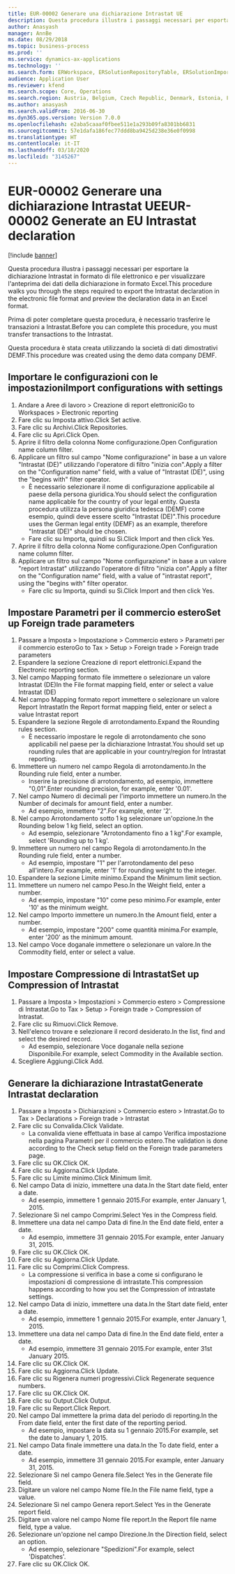 ```yaml
---
title: EUR-00002 Generare una dichiarazione Intrastat UE
description: Questa procedura illustra i passaggi necessari per esportare la dichiarazione Intrastat in formato di file elettronico e per visualizzare l'anteprima dei dati della dichiarazione in formato Excel.
author: Anasyash
manager: AnnBe
ms.date: 08/29/2018
ms.topic: business-process
ms.prod: ''
ms.service: dynamics-ax-applications
ms.technology: ''
ms.search.form: ERWorkspace, ERSolutionRepositoryTable, ERSolutionImport, IntrastatParameters, IntrastatCommodityLookup, IntrastatCompressParameters, Intrastat, SysQueryForm
audience: Application User
ms.reviewer: kfend
ms.search.scope: Core, Operations
ms.search.region: Austria, Belgium, Czech Republic, Denmark, Estonia, Finland, France, Germany, Hungary, Ireland, Italy, Latvia, Lithuania, Netherlands, Poland, Spain, Sweden, United Kingdom
ms.author: anasyash
ms.search.validFrom: 2016-06-30
ms.dyn365.ops.version: Version 7.0.0
ms.openlocfilehash: e2aba5caaaf0fbee511e1a293b09fa8301bb6831
ms.sourcegitcommit: 57e1dafa186fec77ddd8ba9425d238e36e0f0998
ms.translationtype: HT
ms.contentlocale: it-IT
ms.lasthandoff: 03/18/2020
ms.locfileid: "3145267"
---
```

# <a name="eur-00002-generate-an-eu-intrastat-declaration"></a><span data-ttu-id="ea1c9-103">EUR-00002 Generare una dichiarazione Intrastat UE</span><span class="sxs-lookup"><span data-stu-id="ea1c9-103">EUR-00002 Generate an EU Intrastat declaration</span></span>

[!include [banner](../../includes/banner.md)]

<span data-ttu-id="ea1c9-104">Questa procedura illustra i passaggi necessari per esportare la dichiarazione Intrastat in formato di file elettronico e per visualizzare l'anteprima dei dati della dichiarazione in formato Excel.</span><span class="sxs-lookup"><span data-stu-id="ea1c9-104">This procedure walks you through the steps required to export the Intrastat declaration in the electronic file format and preview the declaration data in an Excel format.</span></span> 

<span data-ttu-id="ea1c9-105">Prima di poter completare questa procedura, è necessario trasferire le transazioni a Intrastat.</span><span class="sxs-lookup"><span data-stu-id="ea1c9-105">Before you can complete this procedure, you must transfer transactions to the Intrastat.</span></span> 

<span data-ttu-id="ea1c9-106">Questa procedura è stata creata utilizzando la società di dati dimostrativi DEMF.</span><span class="sxs-lookup"><span data-stu-id="ea1c9-106">This procedure was created using the demo data company DEMF.</span></span>


## <a name="import-configurations-with-settings"></a><span data-ttu-id="ea1c9-107">Importare le configurazioni con le impostazioni</span><span class="sxs-lookup"><span data-stu-id="ea1c9-107">Import configurations with settings</span></span>
1. <span data-ttu-id="ea1c9-108">Andare a Aree di lavoro > Creazione di report elettronici</span><span class="sxs-lookup"><span data-stu-id="ea1c9-108">Go to Workspaces > Electronic reporting</span></span>
2. <span data-ttu-id="ea1c9-109">Fare clic su Imposta attivo.</span><span class="sxs-lookup"><span data-stu-id="ea1c9-109">Click Set active.</span></span>
3. <span data-ttu-id="ea1c9-110">Fare clic su Archivi.</span><span class="sxs-lookup"><span data-stu-id="ea1c9-110">Click Repositories.</span></span>
4. <span data-ttu-id="ea1c9-111">Fare clic su Apri.</span><span class="sxs-lookup"><span data-stu-id="ea1c9-111">Click Open.</span></span>
5. <span data-ttu-id="ea1c9-112">Aprire il filtro della colonna Nome configurazione.</span><span class="sxs-lookup"><span data-stu-id="ea1c9-112">Open Configuration name column filter.</span></span>
6. <span data-ttu-id="ea1c9-113">Applicare un filtro sul campo "Nome configurazione" in base a un valore "Intrastat (DE)" utilizzando l'operatore di filtro "inizia con".</span><span class="sxs-lookup"><span data-stu-id="ea1c9-113">Apply a filter on the "Configuration name" field, with a value of "Intrastat (DE)", using the "begins with" filter operator.</span></span>
    * <span data-ttu-id="ea1c9-114">È necessario selezionare il nome di configurazione applicabile al paese della persona giuridica.</span><span class="sxs-lookup"><span data-stu-id="ea1c9-114">You should select the configuration name applicable for the country of your legal entity.</span></span> <span data-ttu-id="ea1c9-115">Questa procedura utilizza la persona giuridica tedesca (DEMF) come esempio, quindi deve essere scelto "Intrastat (DE)".</span><span class="sxs-lookup"><span data-stu-id="ea1c9-115">This procedure uses the German legal entity (DEMF) as an example, therefore "Intrastat (DE)" should be chosen.</span></span>  
    * <span data-ttu-id="ea1c9-116">Fare clic su Importa, quindi su Sì.</span><span class="sxs-lookup"><span data-stu-id="ea1c9-116">Click Import and then click Yes.</span></span>  
7. <span data-ttu-id="ea1c9-117">Aprire il filtro della colonna Nome configurazione.</span><span class="sxs-lookup"><span data-stu-id="ea1c9-117">Open Configuration name column filter.</span></span>
8. <span data-ttu-id="ea1c9-118">Applicare un filtro sul campo "Nome configurazione" in base a un valore "report Intrastat" utilizzando l'operatore di filtro "inizia con".</span><span class="sxs-lookup"><span data-stu-id="ea1c9-118">Apply a filter on the "Configuration name" field, with a value of "intrastat report", using the "begins with" filter operator.</span></span>
    * <span data-ttu-id="ea1c9-119">Fare clic su Importa, quindi su Sì.</span><span class="sxs-lookup"><span data-stu-id="ea1c9-119">Click Import and then click Yes.</span></span>  

## <a name="set-up-foreign-trade-parameters"></a><span data-ttu-id="ea1c9-120">Impostare Parametri per il commercio estero</span><span class="sxs-lookup"><span data-stu-id="ea1c9-120">Set up Foreign trade parameters</span></span>
1. <span data-ttu-id="ea1c9-121">Passare a Imposta > Impostazione > Commercio estero > Parametri per il commercio estero</span><span class="sxs-lookup"><span data-stu-id="ea1c9-121">Go to Tax > Setup > Foreign trade > Foreign trade parameters</span></span>
2. <span data-ttu-id="ea1c9-122">Espandere la sezione Creazione di report elettronici.</span><span class="sxs-lookup"><span data-stu-id="ea1c9-122">Expand the Electronic reporting section.</span></span>
3. <span data-ttu-id="ea1c9-123">Nel campo Mapping formato file immettere o selezionare un valore Intrastat (DE)</span><span class="sxs-lookup"><span data-stu-id="ea1c9-123">In the File format mapping field, enter or select a value Intrastat (DE)</span></span>
4. <span data-ttu-id="ea1c9-124">Nel campo Mapping formato report immettere o selezionare un valore Report Intrastat</span><span class="sxs-lookup"><span data-stu-id="ea1c9-124">In the Report format mapping field, enter or select a value Intrastat report</span></span>
5. <span data-ttu-id="ea1c9-125">Espandere la sezione Regole di arrotondamento.</span><span class="sxs-lookup"><span data-stu-id="ea1c9-125">Expand the Rounding rules section.</span></span>
    * <span data-ttu-id="ea1c9-126">È necessario impostare le regole di arrotondamento che sono applicabili nel paese per la dichiarazione Intrastat.</span><span class="sxs-lookup"><span data-stu-id="ea1c9-126">You should set up rounding rules that are applicable in your country/region for Intrastat reporting.</span></span>  
6. <span data-ttu-id="ea1c9-127">Immettere un numero nel campo Regola di arrotondamento.</span><span class="sxs-lookup"><span data-stu-id="ea1c9-127">In the Rounding rule field, enter a number.</span></span>
    * <span data-ttu-id="ea1c9-128">Inserire la precisione di arrotondamento, ad esempio, immettere "0,01".</span><span class="sxs-lookup"><span data-stu-id="ea1c9-128">Enter rounding precision, for example, enter '0.01'.</span></span>  
7. <span data-ttu-id="ea1c9-129">Nel campo Numero di decimali per l'importo immettere un numero.</span><span class="sxs-lookup"><span data-stu-id="ea1c9-129">In the Number of decimals for amount field, enter a number.</span></span>
    * <span data-ttu-id="ea1c9-130">Ad esempio, immettere "2".</span><span class="sxs-lookup"><span data-stu-id="ea1c9-130">For example, enter '2'.</span></span>  
8. <span data-ttu-id="ea1c9-131">Nel campo Arrotondamento sotto 1 kg selezionare un'opzione.</span><span class="sxs-lookup"><span data-stu-id="ea1c9-131">In the Rounding below 1 kg field, select an option.</span></span>
    * <span data-ttu-id="ea1c9-132">Ad esempio, selezionare "Arrotondamento fino a 1 kg".</span><span class="sxs-lookup"><span data-stu-id="ea1c9-132">For example, select 'Rounding up to 1 kg'.</span></span>  
9. <span data-ttu-id="ea1c9-133">Immettere un numero nel campo Regola di arrotondamento.</span><span class="sxs-lookup"><span data-stu-id="ea1c9-133">In the Rounding rule field, enter a number.</span></span>
    * <span data-ttu-id="ea1c9-134">Ad esempio, impostare "1" per l'arrotondamento del peso all'intero.</span><span class="sxs-lookup"><span data-stu-id="ea1c9-134">For example, enter '1' for rounding weight to the integer.</span></span>  
10. <span data-ttu-id="ea1c9-135">Espandere la sezione Limite minimo.</span><span class="sxs-lookup"><span data-stu-id="ea1c9-135">Expand the Minimum limit section.</span></span>
11. <span data-ttu-id="ea1c9-136">Immettere un numero nel campo Peso.</span><span class="sxs-lookup"><span data-stu-id="ea1c9-136">In the Weight field, enter a number.</span></span>
    * <span data-ttu-id="ea1c9-137">Ad esempio, impostare "10" come peso minimo.</span><span class="sxs-lookup"><span data-stu-id="ea1c9-137">For example, enter '10' as the minimum weight.</span></span>  
12. <span data-ttu-id="ea1c9-138">Nel campo Importo immettere un numero.</span><span class="sxs-lookup"><span data-stu-id="ea1c9-138">In the Amount field, enter a number.</span></span>
    * <span data-ttu-id="ea1c9-139">Ad esempio, impostare "200" come quantità minima.</span><span class="sxs-lookup"><span data-stu-id="ea1c9-139">For example, enter '200' as the minimum amount.</span></span>  
13. <span data-ttu-id="ea1c9-140">Nel campo Voce doganale immettere o selezionare un valore.</span><span class="sxs-lookup"><span data-stu-id="ea1c9-140">In the Commodity field, enter or select a value.</span></span>

## <a name="set-up-compression-of-intrastat"></a><span data-ttu-id="ea1c9-141">Impostare Compressione di Intrastat</span><span class="sxs-lookup"><span data-stu-id="ea1c9-141">Set up Compression of Intrastat</span></span>
1. <span data-ttu-id="ea1c9-142">Passare a Imposta > Impostazioni > Commercio estero > Compressione di Intrastat.</span><span class="sxs-lookup"><span data-stu-id="ea1c9-142">Go to Tax > Setup > Foreign trade > Compression of Intrastat.</span></span>
2. <span data-ttu-id="ea1c9-143">Fare clic su Rimuovi.</span><span class="sxs-lookup"><span data-stu-id="ea1c9-143">Click Remove.</span></span>
3. <span data-ttu-id="ea1c9-144">Nell'elenco trovare e selezionare il record desiderato.</span><span class="sxs-lookup"><span data-stu-id="ea1c9-144">In the list, find and select the desired record.</span></span>
    * <span data-ttu-id="ea1c9-145">Ad esempio, selezionare Voce doganale nella sezione Disponibile.</span><span class="sxs-lookup"><span data-stu-id="ea1c9-145">For example, select Commodity in the Available section.</span></span>  
4. <span data-ttu-id="ea1c9-146">Scegliere Aggiungi.</span><span class="sxs-lookup"><span data-stu-id="ea1c9-146">Click Add.</span></span>

## <a name="generate-intrastat-declaration"></a><span data-ttu-id="ea1c9-147">Generare la dichiarazione Intrastat</span><span class="sxs-lookup"><span data-stu-id="ea1c9-147">Generate Intrastat declaration</span></span>
1. <span data-ttu-id="ea1c9-148">Passare a Imposta > Dichiarazioni > Commercio estero > Intrastat.</span><span class="sxs-lookup"><span data-stu-id="ea1c9-148">Go to Tax > Declarations > Foreign trade > Intrastat</span></span>
2. <span data-ttu-id="ea1c9-149">Fare clic su Convalida.</span><span class="sxs-lookup"><span data-stu-id="ea1c9-149">Click Validate.</span></span>
    * <span data-ttu-id="ea1c9-150">La convalida viene effettuata in base al campo Verifica impostazione nella pagina Parametri per il commercio estero.</span><span class="sxs-lookup"><span data-stu-id="ea1c9-150">The validation is done according to the Check setup field on the Foreign trade parameters page.</span></span>  
3. <span data-ttu-id="ea1c9-151">Fare clic su OK.</span><span class="sxs-lookup"><span data-stu-id="ea1c9-151">Click OK.</span></span>
4. <span data-ttu-id="ea1c9-152">Fare clic su Aggiorna.</span><span class="sxs-lookup"><span data-stu-id="ea1c9-152">Click Update.</span></span>
5. <span data-ttu-id="ea1c9-153">Fare clic su Limite minimo.</span><span class="sxs-lookup"><span data-stu-id="ea1c9-153">Click Minimum limit.</span></span>
6. <span data-ttu-id="ea1c9-154">Nel campo Data di inizio, immettere una data.</span><span class="sxs-lookup"><span data-stu-id="ea1c9-154">In the Start date field, enter a date.</span></span>
    * <span data-ttu-id="ea1c9-155">Ad esempio, immettere 1 gennaio 2015.</span><span class="sxs-lookup"><span data-stu-id="ea1c9-155">For example, enter January 1, 2015.</span></span>  
7. <span data-ttu-id="ea1c9-156">Selezionare Sì nel campo Comprimi.</span><span class="sxs-lookup"><span data-stu-id="ea1c9-156">Select Yes in the Compress field.</span></span>
8. <span data-ttu-id="ea1c9-157">Immettere una data nel campo Data di fine.</span><span class="sxs-lookup"><span data-stu-id="ea1c9-157">In the End date field, enter a date.</span></span>
    * <span data-ttu-id="ea1c9-158">Ad esempio, immettere 31 gennaio 2015.</span><span class="sxs-lookup"><span data-stu-id="ea1c9-158">For example, enter January 31, 2015.</span></span>  
9. <span data-ttu-id="ea1c9-159">Fare clic su OK.</span><span class="sxs-lookup"><span data-stu-id="ea1c9-159">Click OK.</span></span>
10. <span data-ttu-id="ea1c9-160">Fare clic su Aggiorna.</span><span class="sxs-lookup"><span data-stu-id="ea1c9-160">Click Update.</span></span>
11. <span data-ttu-id="ea1c9-161">Fare clic su Comprimi.</span><span class="sxs-lookup"><span data-stu-id="ea1c9-161">Click Compress.</span></span>
    * <span data-ttu-id="ea1c9-162">La compressione si verifica in base a come si configurano le impostazioni di compressione di intrastate.</span><span class="sxs-lookup"><span data-stu-id="ea1c9-162">This compression happens according to how you set the Compression of intrastate settings.</span></span>  
12. <span data-ttu-id="ea1c9-163">Nel campo Data di inizio, immettere una data.</span><span class="sxs-lookup"><span data-stu-id="ea1c9-163">In the Start date field, enter a date.</span></span>
    * <span data-ttu-id="ea1c9-164">Ad esempio, immettere 1 gennaio 2015.</span><span class="sxs-lookup"><span data-stu-id="ea1c9-164">For example, enter January 1, 2015.</span></span>  
13. <span data-ttu-id="ea1c9-165">Immettere una data nel campo Data di fine.</span><span class="sxs-lookup"><span data-stu-id="ea1c9-165">In the End date field, enter a date.</span></span>
    * <span data-ttu-id="ea1c9-166">Ad esempio, immettere 31 gennaio 2015.</span><span class="sxs-lookup"><span data-stu-id="ea1c9-166">For example, enter 31st January 2015.</span></span>  
14. <span data-ttu-id="ea1c9-167">Fare clic su OK.</span><span class="sxs-lookup"><span data-stu-id="ea1c9-167">Click OK.</span></span>
15. <span data-ttu-id="ea1c9-168">Fare clic su Aggiorna.</span><span class="sxs-lookup"><span data-stu-id="ea1c9-168">Click Update.</span></span>
16. <span data-ttu-id="ea1c9-169">Fare clic su Rigenera numeri progressivi.</span><span class="sxs-lookup"><span data-stu-id="ea1c9-169">Click Regenerate sequence numbers.</span></span>
17. <span data-ttu-id="ea1c9-170">Fare clic su OK.</span><span class="sxs-lookup"><span data-stu-id="ea1c9-170">Click OK.</span></span>
18. <span data-ttu-id="ea1c9-171">Fare clic su Output.</span><span class="sxs-lookup"><span data-stu-id="ea1c9-171">Click Output.</span></span>
19. <span data-ttu-id="ea1c9-172">Fare clic su Report.</span><span class="sxs-lookup"><span data-stu-id="ea1c9-172">Click Report.</span></span>
20. <span data-ttu-id="ea1c9-173">Nel campo Dal immettere la prima data del periodo di reporting.</span><span class="sxs-lookup"><span data-stu-id="ea1c9-173">In the From date field, enter the first date of the reporting period.</span></span>
    * <span data-ttu-id="ea1c9-174">Ad esempio, impostare la data su 1 gennaio 2015.</span><span class="sxs-lookup"><span data-stu-id="ea1c9-174">For example, set the date to January 1, 2015.</span></span>  
21. <span data-ttu-id="ea1c9-175">Nel campo Data finale immettere una data.</span><span class="sxs-lookup"><span data-stu-id="ea1c9-175">In the To date field, enter a date.</span></span>
    * <span data-ttu-id="ea1c9-176">Ad esempio, immettere 31 gennaio 2015.</span><span class="sxs-lookup"><span data-stu-id="ea1c9-176">For example, enter January 31, 2015.</span></span>  
22. <span data-ttu-id="ea1c9-177">Selezionare Sì nel campo Genera file.</span><span class="sxs-lookup"><span data-stu-id="ea1c9-177">Select Yes in the Generate file field.</span></span>
23. <span data-ttu-id="ea1c9-178">Digitare un valore nel campo Nome file.</span><span class="sxs-lookup"><span data-stu-id="ea1c9-178">In the File name field, type a value.</span></span>
24. <span data-ttu-id="ea1c9-179">Selezionare Sì nel campo Genera report.</span><span class="sxs-lookup"><span data-stu-id="ea1c9-179">Select Yes in the Generate report field.</span></span>
25. <span data-ttu-id="ea1c9-180">Digitare un valore nel campo Nome file report.</span><span class="sxs-lookup"><span data-stu-id="ea1c9-180">In the Report file name field, type a value.</span></span>
26. <span data-ttu-id="ea1c9-181">Selezionare un'opzione nel campo Direzione.</span><span class="sxs-lookup"><span data-stu-id="ea1c9-181">In the Direction field, select an option.</span></span>
    * <span data-ttu-id="ea1c9-182">Ad esempio, selezionare "Spedizioni".</span><span class="sxs-lookup"><span data-stu-id="ea1c9-182">For example, select 'Dispatches'.</span></span>  
27. <span data-ttu-id="ea1c9-183">Fare clic su OK.</span><span class="sxs-lookup"><span data-stu-id="ea1c9-183">Click OK.</span></span>

